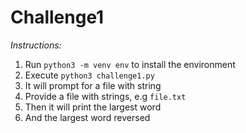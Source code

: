 # Challenge1

*Instructions:*
1. Run `python3 -m venv env` to install the environment
2. Execute `python3 challenge1.py`
3. It will prompt for a file with string
4. Provide a file with strings, e.g `file.txt` 
5. Then it will print the largest word
6. And the largest word reversed
